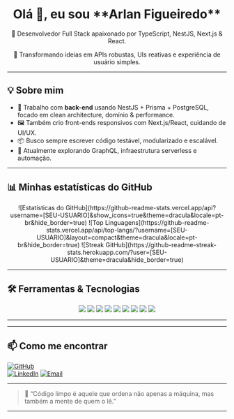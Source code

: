 <h1 align="center">Olá 👋, eu sou **Arlan Figueiredo**</h1>

<div align="center">
  <p>🚀 Desenvolvedor Full Stack apaixonado por TypeScript, NestJS, Next.js & React.</p>
  <p>🎯 Transformando ideias em APIs robustas, UIs reativas e experiência de usuário simples.</p>
</div>

---

## 💡 Sobre mim

- 🔧 Trabalho com **back-end** usando NestJS + Prisma + PostgreSQL, focado em clean architecture, domínio & performance.  
- 🖼️ Também crio front-ends responsivos com Next.js/React, cuidando de UI/UX.  
- 📦 Busco sempre escrever código testável, modularizado e escalável.  
- 🌱 Atualmente explorando GraphQL, infraestrutura serverless e automação.

---

## 📊 Minhas estatísticas do GitHub

<div align="center">  
  ![Estatísticas do GitHub](https://github-readme-stats.vercel.app/api?username=[SEU-USUARIO]&show_icons=true&theme=dracula&locale=pt-br&hide_border=true)  
  ![Top Linguagens](https://github-readme-stats.vercel.app/api/top-langs/?username=[SEU-USUARIO]&layout=compact&theme=dracula&locale=pt-br&hide_border=true)  
  ![Streak GitHub](https://github-readme-streak-stats.herokuapp.com/?user=[SEU-USUARIO]&theme=dracula&hide_border=true)  
</div>

---

## 🛠️ Ferramentas & Tecnologias

<div align="center">
  <img src="https://img.shields.io/badge/TypeScript-3178C6?style=for-the-badge&logo=typescript&logoColor=white" />
  <img src="https://img.shields.io/badge/NestJS-E0234E?style=for-the-badge&logo=nestjs&logoColor=white" />
  <img src="https://img.shields.io/badge/React-61DAFB?style=for-the-badge&logo=react&logoColor=black" />
  <img src="https://img.shields.io/badge/Next.js-000000?style=for-the-badge&logo=next.js&logoColor=white" />
  <img src="https://img.shields.io/badge/Node.js-339933?style=for-the-badge&logo=nodedotjs&logoColor=white" />
  <img src="https://img.shields.io/badge/Prisma-2D3748?style=for-the-badge&logo=prisma&logoColor=white" />
  <img src="https://img.shields.io/badge/PostgreSQL-316192?style=for-the-badge&logo=postgresql&logoColor=white" />
  <img src="https://img.shields.io/badge/Docker-2496ED?style=for-the-badge&logo=docker&logoColor=white" />
  <img src="https://img.shields.io/badge/Git-F05032?style=for-the-badge&logo=git&logoColor=white" />
</div>

---



---

## 📫 Como me encontrar

[![GitHub](https://img.shields.io/badge/GitHub-100000?style=for-the-badge&logo=github&logoColor=white)](https://github.com/ArlanFigueiredo)  
[![LinkedIn](https://img.shields.io/badge/LinkedIn-0A66C2?style=for-the-badge&logo=linkedin&logoColor=white)](https://linkedin.com/in/[[SEU-LINKEDIN]](https://www.linkedin.com/in/arlan-carlos-figueiredo-77a832218/))  
[![Email](https://img.shields.io/badge/Email-D14836?style=for-the-badge&logo=gmail&logoColor=white)](mailto:arlan.carloz@gmail.com)

---

> 💬 “Código limpo é aquele que ordena não apenas a máquina, mas também a mente de quem o lê.”

---


